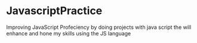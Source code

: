 # JavascriptPractice
Improving JavaScript Profeciency by doing projects with java script the will enhance and hone my skills using the JS language

